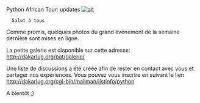 
 Python African Tour: updates
[![alt](https://github.com/Dakarlug/scrapper/reddit.png "")](https://github.com/Dakarlug/scrapper/pdf)
    
      Salut à tous

Comme promis, quelques photos du grand événement de la semaine dernière sont mises en ligne.

La petite galerie est disponible sur cette adresse: http://dakarlug.org/pat/galerie/

Une liste de discussions a été créée afin de rester en contact avec vous et partager nos expériences. Vous pouvez vous inscrire en suivant le lien http://dakarlug.org/cgi-bin/mailman/listinfo/python

A bientôt ;)
    
    
    



    



    



    



    



    



 
    
     